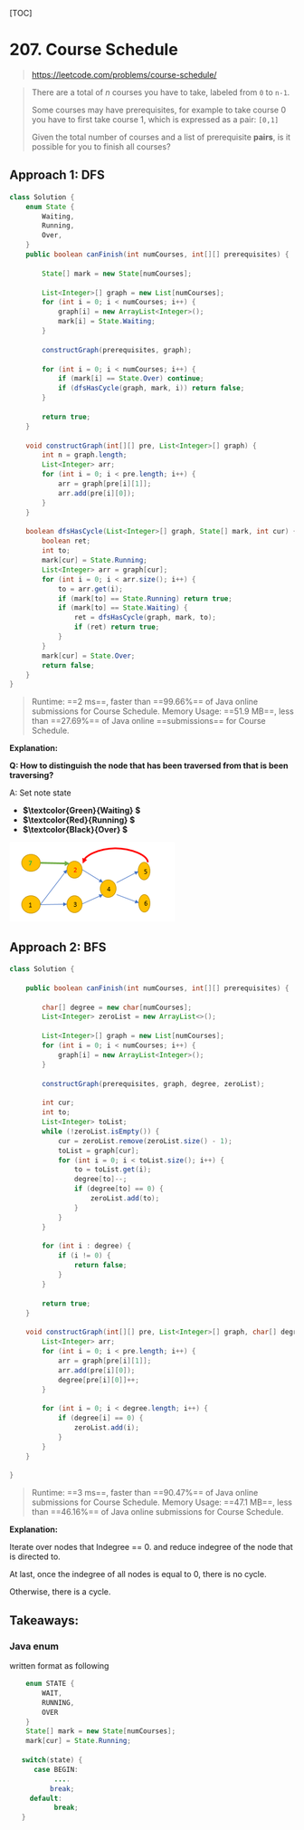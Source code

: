 [TOC]

# 207. Course Schedule

> https://leetcode.com/problems/course-schedule/

>There are a total of *n* courses you have to take, labeled from `0` to `n-1`.
>
>Some courses may have prerequisites, for example to take course 0 you have to first take course 1, which is expressed as a pair: `[0,1]`
>
>Given the total number of courses and a list of prerequisite **pairs**, is it possible for you to finish all courses?

## Approach 1: DFS

```java
class Solution {
    enum State {
        Waiting,
        Running,
        Over,
    }
    public boolean canFinish(int numCourses, int[][] prerequisites) {

        State[] mark = new State[numCourses];

        List<Integer>[] graph = new List[numCourses];
        for (int i = 0; i < numCourses; i++) {
            graph[i] = new ArrayList<Integer>();
            mark[i] = State.Waiting;
        }

        constructGraph(prerequisites, graph);

        for (int i = 0; i < numCourses; i++) {
            if (mark[i] == State.Over) continue;
            if (dfsHasCycle(graph, mark, i)) return false;
        }

        return true;
    }

    void constructGraph(int[][] pre, List<Integer>[] graph) {
        int n = graph.length;
        List<Integer> arr;
        for (int i = 0; i < pre.length; i++) {
            arr = graph[pre[i][1]];
            arr.add(pre[i][0]);
        }
    }

    boolean dfsHasCycle(List<Integer>[] graph, State[] mark, int cur) {
        boolean ret;
        int to;
        mark[cur] = State.Running;
        List<Integer> arr = graph[cur];
        for (int i = 0; i < arr.size(); i++) {
            to = arr.get(i);
            if (mark[to] == State.Running) return true;
            if (mark[to] == State.Waiting) {
                ret = dfsHasCycle(graph, mark, to);
                if (ret) return true;
            }
        }
        mark[cur] = State.Over;
        return false;
    }
}
```

>Runtime: ==2 ms==, faster than ==99.66%== of Java online submissions for Course Schedule.
>Memory Usage: ==51.9 MB==, less than ==27.69%== of Java online ==submissions== for Course Schedule.

__Explanation:__

__Q: How to distinguish the node that has been traversed from that is been traversing?__

A: Set note state

* **$\textcolor{Green}{Waiting} $**
* **$\textcolor{Red}{Running} $**                                                       
* **$\textcolor{Black}{Over} $**

![图片名](images/207.png)

## Approach 2: BFS

```java
class Solution {

    public boolean canFinish(int numCourses, int[][] prerequisites) {

        char[] degree = new char[numCourses];
        List<Integer> zeroList = new ArrayList<>();

        List<Integer>[] graph = new List[numCourses];
        for (int i = 0; i < numCourses; i++) {
            graph[i] = new ArrayList<Integer>();
        }

        constructGraph(prerequisites, graph, degree, zeroList);

        int cur;
        int to;
        List<Integer> toList;
        while (!zeroList.isEmpty()) {
            cur = zeroList.remove(zeroList.size() - 1);
            toList = graph[cur];
            for (int i = 0; i < toList.size(); i++) {
                to = toList.get(i);
                degree[to]--;
                if (degree[to] == 0) {
                    zeroList.add(to);
                }
            }
        }

        for (int i : degree) {
            if (i != 0) {
                return false;
            }
        }

        return true;
    }

    void constructGraph(int[][] pre, List<Integer>[] graph, char[] degree, List<Integer> zeroList) {
        List<Integer> arr;
        for (int i = 0; i < pre.length; i++) {
            arr = graph[pre[i][1]];
            arr.add(pre[i][0]);
            degree[pre[i][0]]++;
        }

        for (int i = 0; i < degree.length; i++) {
            if (degree[i] == 0) {
                zeroList.add(i);
            }
        }
    }

}
```

>Runtime: ==3 ms==, faster than ==90.47%== of Java online submissions for Course Schedule.
>Memory Usage: ==47.1 MB==, less than ==46.16%== of Java online submissions for Course Schedule.

__Explanation:__

Iterate over nodes that  Indegree == 0.  and reduce indegree of the node that is directed to.

At last, once the indegree of all nodes is equal to 0, there is no cycle.

Otherwise, there is a cycle.



## Takeaways:

### Java enum

written format as following

```java 
    enum STATE {
        WAIT,
        RUNNING,
        OVER
    }
	State[] mark = new State[numCourses];
	mark[cur] = State.Running;

   switch(state) {
      case BEGIN:
           ....
          break;
     default:     
           break;
   }

```



 

